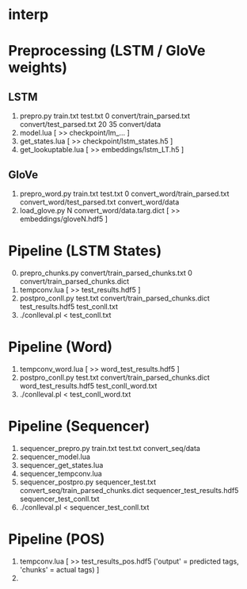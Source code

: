 # interp

# Preprocessing (LSTM / GloVe weights)

## LSTM

1) prepro.py train.txt test.txt 0 convert/train_parsed.txt convert/test_parsed.txt 20 35 convert/data
2) model.lua [ >> checkpoint/lm_... ]
3) get_states.lua [ >> checkpoint/lstm_states.h5 ]
4) get_lookuptable.lua [ >> embeddings/lstm_LT.h5 ]

## GloVe

1) prepro_word.py train.txt test.txt 0 convert_word/train_parsed.txt convert_word/test_parsed.txt convert_word/data
2) load_glove.py N convert_word/data.targ.dict [ >> embeddings/gloveN.hdf5 ]

# Pipeline (LSTM States)

0) prepro_chunks.py convert/train_parsed_chunks.txt 0 convert/train_parsed_chunks.dict
1) tempconv.lua [ >> test_results.hdf5 ]
2) postpro_conll.py test.txt convert/train_parsed_chunks.dict test_results.hdf5 test_conll.txt
3) ./conlleval.pl < test_conll.txt

# Pipeline (Word)

1) tempconv_word.lua [ >> word_test_results.hdf5 ]
2) postpro_conll.py test.txt convert/train_parsed_chunks.dict word_test_results.hdf5 test_conll_word.txt
3) ./conlleval.pl < test_conll_word.txt

# Pipeline (Sequencer)

1) sequencer_prepro.py train.txt test.txt convert_seq/data
2) sequencer_model.lua
3) sequencer_get_states.lua
4) sequencer_tempconv.lua
5) sequencer_postpro.py sequencer_test.txt convert_seq/train_parsed_chunks.dict sequencer_test_results.hdf5 sequencer_test_conll.txt
6) ./conlleval.pl < sequencer_test_conll.txt

# Pipeline (POS)

1) tempconv.lua [ >> test_results_pos.hdf5 ('output' = predicted tags, 'chunks' = actual tags) ]
2)

